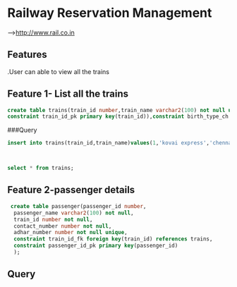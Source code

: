 # Railway Reservation Management
-->http://www.rail.co.in
## Features
.User can able to view all the trains 

## Feature 1- List all the trains 
```sql
create table trains(train_id number,train_name varchar2(100) not null unique ,journey_starts varchar2(100)not null,journey_ends varchar 2(100) not null,birth_type varchar2(100) not null,train_time date not null,
constraint train_id_pk primary key(train_id)),constraint birth_type_ch check(birth_type in('sleeper','sitting','ac_sleeper','ac_sitting'));
```

###Query
```sql
insert into trains(train_id,train_name)values(1,'kovai express','chennai','kovai',sitting',to_date('2019-dec-31 17:30,'YYYY-MM-DD HH24:MI');



select * from trains;
```

## Feature 2-passenger details 
```sql
 create table passenger(passenger_id number,
  passenger_name varchar2(100) not null,
  train_id number not null,
  contact_number number not null,
  adhar_number number not null unique,
  constraint train_id_fk foreign key(train_id) references trains,
  constraint passenger_id_pk primary key(passenger_id)
  );
  ```
  ## Query 
  ```sql
  
